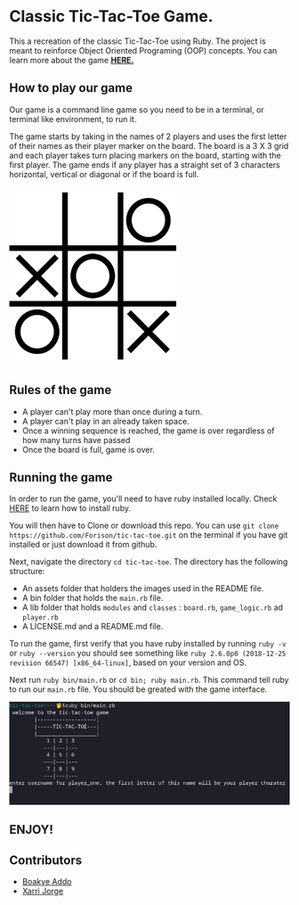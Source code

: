 # **Classic Tic-Tac-Toe Game.**

This a recreation of the classic Tic-Tac-Toe using Ruby. The project is meant to reinforce Object Oriented Programing (OOP) concepts. You can learn more about the game <a href="https://en.wikipedia.org/wiki/Tic-tac-toe" target="blank">**HERE.**</a>

## **How to play our game**

Our game is a command line game so you need to be in a terminal, or terminal like environment, to run it.

The game starts by taking in the names of 2 players and uses the first letter of their names as their player marker on the board. The board is a 3 X 3 grid and each player takes turn placing markers on the board, starting with the first player. The game ends if any player has a straight set of 3 characters horizontal, vertical or diagonal or if the board is full.

<img alt="Tic-Tac-Toe" src="./assets/tic-tac-toe-image.png" width="300" height="300" style="margin: 10px auto;">


## **Rules of the game**

* A player can't play more than once during a turn.
* A player can't play in an already taken space.
* Once a winning sequence is reached, the game is over regardless of how many turns have passed
* Once the board is full, game is over.

## **Running the game**

In order to run the game, you'll need to have ruby installed locally. Check [HERE](https://www.ruby-lang.org/en/documentation/installation/) to learn how to install ruby. 

You will then have to Clone or download this repo. You can use `git clone https://github.com/Forison/tic-tac-toe.git` on the terminal if you have git installed or just download it from github.

Next, navigate the directory `cd tic-tac-toe`. The directory has the following structure:
* An assets folder that holders the images used in the README file.
* A bin folder that holds the `main.rb` file.
* A lib folder that holds `modules` and `classes` : `board.rb`, `game_logic.rb` ad `player.rb`
* A LICENSE.md and a README.md file.

To run the game, first verify that you have ruby installed by running `ruby -v` or `ruby --version` you should see something like `ruby 2.6.0p0 (2018-12-25 revision 66547) [x86_64-linux]`, based on your version and OS.

Next run `ruby bin/main.rb` or `cd bin; ruby main.rb`. This command tell ruby to run our `main.rb` file. You should be greated with the game interface.

<img alt="Game start screen showing the board" src="./assets/start_game.png" width="auto">

## **ENJOY!**

## **Contributors**

*  <a href="https://github.com/forison" target="blank">Boakye Addo</a>
* <a href="https://github.com/xarrijorge" target="blank">Xarri Jorge</a>
